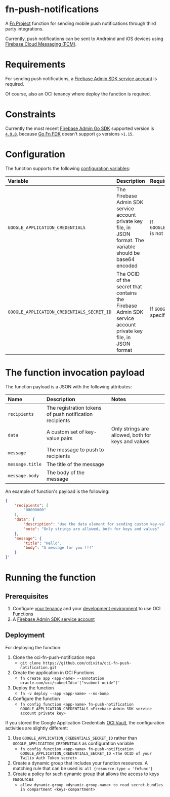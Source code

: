 # fn-push-notifications
A [Fn Project](https://fnproject.io/) function for sending mobile push notifications through third party integrations.

Currently, push notifications can be sent to Androind and iOS devices using [Firebase Cloud Messaging (FCM)](https://firebase.google.com/docs/cloud-messaging).

# Requirements
For sending push notifications, a [Firebase Admin SDK service account](https://firebase.google.com/docs/admin/setup#set-up-project-and-service-account) is required.

Of course, also an OCI tenancy where deploy the function is required.

# Constraints
Currently the most recent [Firebase Admin Go SDK](https://pkg.go.dev/firebase.google.com/go/v4) supported version is [`4.9.0`](https://pkg.go.dev/firebase.google.com/go/v4@v4.9.0), because [Go Fn FDK](https://github.com/fnproject/docs/tree/master/fdks/fdk-go) doesn't support `go` versions `>1.15`.

# Configuration
The function supports the following [configuration variables](https://github.com/fnproject/docs/blob/master/fn/develop/configs.md):

|Variable                                    | Description                                                                                                    | Required                                                       | Notes                                                                                                                      |
|:---                                        |:---                                                                                                            |:---                                                            |:---                                                                                                                        |
| `GOOGLE_APPLICATION_CREDENTIALS`           | The Firebase Admin SDK service account private key file, in JSON format. The variable should be base64 encoded | If `GOOGLE_APPLICATION_CREDENTIALS_SECRET_ID` is not specified | Configuration variables are stored in plain text, please consider using `GOOGLE_APPLICATION_CREDENTIALS_SECRET_ID` instead |
| `GOOGLE_APPLICATION_CREDENTIALS_SECRET_ID` | The OCID of the secret that contains the Firebase Admin SDK service account private key file, in JSON format   | If `GOOGLE_APPLICATION_CREDENTIALS` is not specified           |

# The function invocation payload
The function payload is a JSON with the following attributes:

|Name             | Description                                             | Notes                                              |
|:---             |:---                                                     |:---                                                |
| `recipients`    | The registration tokens of push notification recipients |                                                    |
| `data`          | A custom set of key-value pairs                         | Only strings are allowed, both for keys and values |
| `message`       | The message to push to recipients                       |                                                    |
| `message.title` | The title of the message                                |                                                    |
| `message.body`  | The body of the message                                 |                                                    |

An example of function's payload is the following:
```json
{
    "recipients": [
        "00000000"
    ],
    "data": {
        "description": "Use the data element for sending custom key-value pairs",
        "note": "Only strings are allowed, both for keys and values"
    },
    "message": {
        "title": "Hello",
        "body": "A message for you !!!"
    }
}'
```

# Running the function

## Prerequisites
1. Configure [your tenancy](https://docs.cloud.oracle.com/en-us/iaas/Content/Functions/Tasks/functionsconfiguringtenancies.htm) and your [development environment](https://docs.cloud.oracle.com/en-us/iaas/Content/Functions/Tasks/functionsconfiguringclient.htm) to use OCI Functions
2. A [Firebase Admin SDK service account](https://firebase.google.com/docs/admin/setup#set-up-project-and-service-account)

## Deployment
For deploying the function:
1. Clone the oci-fn-push-notification repo
   - `git clone https://github.com/cdivita/oci-fn-push-notification.git`
2. Create the application in OCI Functions
   - `fn create app <app-name> --annotation oracle.com/oci/subnetIds='["<subnet-ocid>"]'`
3. Deploy the function
   - `fn -v deploy --app <app-name> --no-bump`
4. Configure the function
   - `fn config function <app-name> fn-push-notification GOOGLE_APPLICATION_CREDENTIALS <Firebase Admin SDK service account private key>`

If you stored the Google Application Credentials [OCI Vault](https://docs.cloud.oracle.com/en-us/iaas/Content/KeyManagement/Tasks/managingsecrets.htm), the configuration activities are slightly different:
1. Use `GOOGLE_APPLICATION_CREDENTIALS_SECRET_ID` rather than `GOOGLE_APPLICATION_CREDENTIALS` as configuration variable
   - `fn config function <app-name> fn-push-notification GOOGLE_APPLICATION_CREDENTIALS_SECRET_ID <The OCID of your Twilio Auth Token secret>`
2. Create a dynamic group that includes your function resources. A matching rule that can be used is: `all {resource.type = 'fnfunc'}`
3. Create a policy for such dynamic group that allows the access to keys resources
   -  `allow dynamic-group <dynamic-group-name> to read secret-bundles in compartment <keys-compartment>`